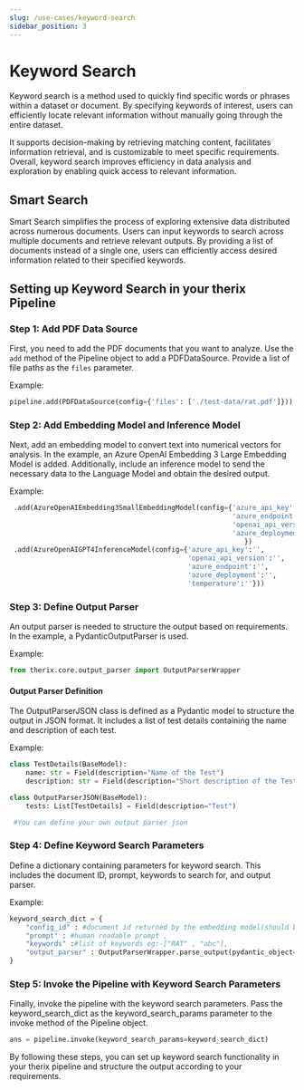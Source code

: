 ```yaml
---
slug: /use-cases/keyword-search
sidebar_position: 3
---
```


# Keyword Search


Keyword search is a method used to quickly find specific words or phrases within a dataset or document. By specifying keywords of interest, users can efficiently locate relevant information without manually going through the entire dataset. 

It supports decision-making by retrieving matching content, facilitates information retrieval, and is customizable to meet specific requirements. Overall, keyword search improves efficiency in data analysis and exploration by enabling quick access to relevant information.



## Smart Search

Smart Search simplifies the process of exploring extensive data distributed across numerous documents. Users can input keywords to search across multiple documents and retrieve relevant outputs. By providing a list of documents instead of a single one, users can efficiently access desired information related to their specified keywords.

## Setting up Keyword Search in your therix Pipeline

### Step 1: Add PDF Data Source
First, you need to add the PDF documents that you want to analyze. Use the `add` method of the Pipeline object to add a PDFDataSource. Provide a list of file paths as the `files` parameter.

Example:
```python
pipeline.add(PDFDataSource(config={'files': ['./test-data/rat.pdf']}))
```

### Step 2: Add Embedding Model and Inference Model
Next, add an embedding model to convert text into numerical vectors for analysis. In the example, an Azure OpenAI Embedding 3 Large Embedding Model is added.
Additionally, include an inference model to send the necessary data to the Language Model and obtain the desired output.

Example:
```python
 .add(AzureOpenAIEmbedding3SmallEmbeddingModel(config={'azure_api_key':'',
                                                       'azure_endpoint':'',
                                                       'openai_api_version':'',
                                                       'azure_deployment':'',
                                                          })
 .add(AzureOpenAIGPT4InferenceModel(config={'azure_api_key':'',
                                            'openai_api_version':'',
                                            'azure_endpoint':'',
                                            'azure_deployment':'',
                                            'temperature':''}))                                                       
```


### Step 3: Define Output Parser
An output parser is needed to structure the output based on requirements. In the example, a PydanticOutputParser is used.

Example:

```python
from therix.core.output_parser import OutputParserWrapper
```

#### Output Parser Definition

The OutputParserJSON class is defined as a Pydantic model to structure the output in JSON format. It includes a list of test details containing the name and description of each test.

Example:
```python
class TestDetails(BaseModel):
    name: str = Field(description="Name of the Test")
    description: str = Field(description="Short description of the Test")

class OutputParserJSON(BaseModel):
    tests: List[TestDetails] = Field(description="Test")

 #You can define your own output parser json   
```


### Step 4: Define Keyword Search Parameters
Define a dictionary containing parameters for keyword search. This includes the document ID, prompt, keywords to search for, and output parser.

Example:

```python
keyword_search_dict = {
    "config_id" : #document id returned by the embedding model(should be a list[]),
    "prompt" : #human readable prompt ,
    "keywords" :#list of keywords eg:-["RAT" , "abc"],
    "output_parser" : OutputParserWrapper.parse_output(pydantic_object=OutputParserJSON) #pass your defined output parser here
}
```

### Step 5: Invoke the Pipeline with Keyword Search Parameters
Finally, invoke the pipeline with the keyword search parameters. Pass the keyword_search_dict as the keyword_search_params parameter to the invoke method of the Pipeline object.

```python
ans = pipeline.invoke(keyword_search_params=keyword_search_dict)
```


By following these steps, you can set up keyword search functionality in your therix pipeline and structure the output according to your requirements.



